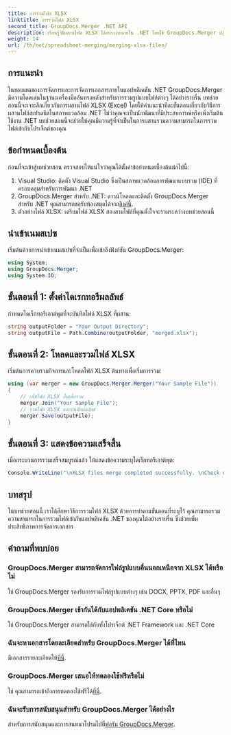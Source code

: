 ```yaml
---
title: การรวมไฟล์ XLSX
linktitle: การรวมไฟล์ XLSX
second_title: GroupDocs.Merger .NET API
description: เรียนรู้วิธีผสานไฟล์ XLSX ได้อย่างง่ายดายใน .NET โดยใช้ GroupDocs.Merger ปฏิบัติตามบทช่วยสอนทีละขั้นตอนนี้เพื่อการจัดการเอกสารที่ราบรื่น
weight: 14
url: /th/net/spreadsheet-merging/merging-xlsx-files/
---
```

## การแนะนำ
ในขอบเขตของการจัดการและการจัดการเอกสารภายในแอปพลิเคชัน .NET GroupDocs.Merger มีความโดดเด่นในฐานะเครื่องมืออันทรงพลังสำหรับการรวมรูปแบบไฟล์ต่างๆ ได้อย่างราบรื่น บทช่วยสอนนี้จะเจาะลึกเกี่ยวกับการผสานไฟล์ XLSX (Excel) โดยให้คำแนะนำทีละขั้นตอนเกี่ยวกับวิธีการผสานไฟล์สเปรดชีตในสภาพแวดล้อม .NET ไม่ว่าคุณจะเป็นนักพัฒนาที่มีประสบการณ์หรือเพิ่งเริ่มต้นใช้งาน .NET บทช่วยสอนนี้จะช่วยให้คุณมีความรู้ที่จำเป็นในการผสานรวมความสามารถในการรวมไฟล์เข้ากับโปรเจ็กต์ของคุณ
## ข้อกำหนดเบื้องต้น
ก่อนที่จะเข้าสู่บทช่วยสอน ตรวจสอบให้แน่ใจว่าคุณได้ตั้งค่าข้อกำหนดเบื้องต้นต่อไปนี้:
1. Visual Studio: ติดตั้ง Visual Studio ซึ่งเป็นสภาพแวดล้อมการพัฒนาแบบรวม (IDE) ที่ครอบคลุมสำหรับการพัฒนา .NET
2. GroupDocs.Merger สำหรับ .NET: ดาวน์โหลดและติดตั้ง GroupDocs.Merger สำหรับ .NET คุณสามารถขอรับห้องสมุดได้จาก[ลิงค์นี้](https://releases.groupdocs.com/merger/net/).
3. ตัวอย่างไฟล์ XLSX: เตรียมไฟล์ XLSX สองสามไฟล์ที่คุณตั้งใจจะรวมระหว่างบทช่วยสอนนี้

## นำเข้าเนมสเปซ
เริ่มต้นด้วยการนำเข้าเนมสเปซที่จำเป็นเพื่อเข้าถึงฟังก์ชัน GroupDocs.Merger:
```csharp
using System; 
using GroupDocs.Merger;
using System.IO;
```
## ขั้นตอนที่ 1: ตั้งค่าไดเรกทอรีผลลัพธ์
กำหนดไดเร็กทอรีเอาต์พุตที่จะบันทึกไฟล์ XLSX ที่ผสาน:
```csharp
string outputFolder = "Your Output Directory";
string outputFile = Path.Combine(outputFolder, "merged.xlsx");
```
## ขั้นตอนที่ 2: โหลดและรวมไฟล์ XLSX
เริ่มต้นการควบรวมกิจการและโหลดไฟล์ XLSX ต้นทางเพื่อเริ่มการรวม:
```csharp
using (var merger = new GroupDocs.Merger.Merger("Your Sample File"))
{
    // เพิ่มไฟล์ XLSX อื่นเพื่อรวม
    merger.Join("Your Sample File");
    // รวมไฟล์ XLSX และบันทึกผลลัพธ์
    merger.Save(outputFile);
}
```
## ขั้นตอนที่ 3: แสดงข้อความเสร็จสิ้น
เมื่อกระบวนการรวมเสร็จสมบูรณ์แล้ว ให้แสดงข้อความระบุไดเร็กทอรีเอาต์พุต:
```csharp
Console.WriteLine("\nXLSX files merge completed successfully. \nCheck output in {0}", outputFolder);
```

## บทสรุป
ในบทช่วยสอนนี้ เราได้ศึกษาวิธีการรวมไฟล์ XLSX ด้วยการทำตามขั้นตอนที่ระบุไว้ คุณสามารถรวมความสามารถในการรวมไฟล์เข้ากับแอปพลิเคชัน .NET ของคุณได้อย่างราบรื่น ซึ่งช่วยเพิ่มประสิทธิภาพการจัดการเอกสาร

## คำถามที่พบบ่อย
### GroupDocs.Merger สามารถจัดการไฟล์รูปแบบอื่นนอกเหนือจาก XLSX ได้หรือไม่
ใช่ GroupDocs.Merger รองรับการรวมไฟล์รูปแบบต่างๆ เช่น DOCX, PPTX, PDF และอื่นๆ
### GroupDocs.Merger เข้ากันได้กับแอปพลิเคชัน .NET Core หรือไม่
ใช่ GroupDocs.Merger สามารถใช้กับทั้งโปรเจ็กต์ .NET Framework และ .NET Core
### ฉันจะหาเอกสารโดยละเอียดสำหรับ GroupDocs.Merger ได้ที่ไหน
 มีเอกสารรายละเอียดให้[ที่นี่](https://tutorials.groupdocs.com/merger/net/).
### GroupDocs.Merger เสนอให้ทดลองใช้ฟรีหรือไม่
 ใช่ คุณสามารถเข้าถึงการทดลองใช้ฟรีได้[ที่นี่](https://releases.groupdocs.com/).
### ฉันจะรับการสนับสนุนสำหรับ GroupDocs.Merger ได้อย่างไร
 สำหรับการสนับสนุนและการสนทนาโปรดไปที่[ฟอรัม GroupDocs.Merger](https://forum.groupdocs.com/c/merger/32).
